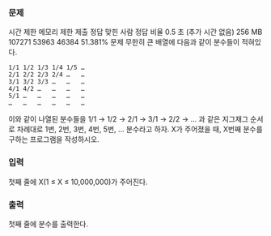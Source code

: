 <h3>문제</h3>
시간 제한	메모리 제한	제출	정답	맞힌 사람	정답 비율
0.5 초 (추가 시간 없음)	256 MB	107271	53963	46384	51.381%
문제
무한히 큰 배열에 다음과 같이 분수들이 적혀있다.

```
1/1	1/2	1/3	1/4	1/5	…
2/1	2/2	2/3	2/4	…	…
3/1	3/2	3/3	…	…	…
4/1	4/2	…	…	…	…
5/1	…	…	…	…	…
…	…	…	…	…	…
```
이와 같이 나열된 분수들을 1/1 → 1/2 → 2/1 → 3/1 → 2/2 → … 과 같은 지그재그 순서로 차례대로 1번, 2번, 3번, 4번, 5번, … 분수라고 하자.
X가 주어졌을 때, X번째 분수를 구하는 프로그램을 작성하시오.

<h3>입력</h3>
첫째 줄에 X(1 ≤ X ≤ 10,000,000)가 주어진다.

<h3>출력</h3>
첫째 줄에 분수를 출력한다.
